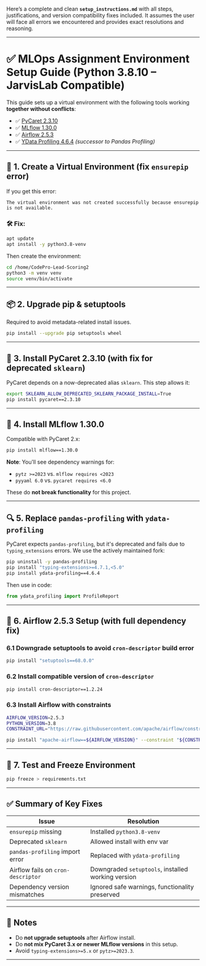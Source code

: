 Here’s a complete and clean **`setup_instructions.md`** with all steps, justifications, and version compatibility fixes included. It assumes the user will face all errors we encountered and provides exact resolutions and reasoning.

---

# ✅ MLOps Assignment Environment Setup Guide (Python 3.8.10 – JarvisLab Compatible)

This guide sets up a virtual environment with the following tools working **together without conflicts**:

- ✅ [PyCaret 2.3.10](https://pycaret.gitbook.io/docs/)
- ✅ [MLflow 1.30.0](https://mlflow.org/)
- ✅ [Airflow 2.5.3](https://airflow.apache.org/)
- ✅ [YData Profiling 4.6.4](https://github.com/ydataai/ydata-profiling) *(successor to Pandas Profiling)*

---

## 📁 1. Create a Virtual Environment (fix `ensurepip` error)

If you get this error:

```
The virtual environment was not created successfully because ensurepip is not available.
```

### 🛠 Fix:
```bash
apt update
apt install -y python3.8-venv
```

Then create the environment:
```bash
cd /home/CodePro-Lead-Scoring2
python3 -m venv venv
source venv/bin/activate
```

---

## 📦 2. Upgrade pip & setuptools

Required to avoid metadata-related install issues.
```bash
pip install --upgrade pip setuptools wheel
```

---

## 🧠 3. Install PyCaret 2.3.10 (with fix for deprecated `sklearn`)

PyCaret depends on a now-deprecated alias `sklearn`. This step allows it:

```bash
export SKLEARN_ALLOW_DEPRECATED_SKLEARN_PACKAGE_INSTALL=True
pip install pycaret==2.3.10
```

---

## 🚀 4. Install MLflow 1.30.0

Compatible with PyCaret 2.x:
```bash
pip install mlflow==1.30.0
```

**Note**: You'll see dependency warnings for:
- `pytz >=2023` vs. `mlflow requires <2023`
- `pyyaml 6.0` vs. `pycaret requires <6.0`

These do **not break functionality** for this project.

---

## 🔍 5. Replace `pandas-profiling` with `ydata-profiling`

PyCaret expects `pandas-profiling`, but it's deprecated and fails due to `typing_extensions` errors. We use the actively maintained fork:

```bash
pip uninstall -y pandas-profiling
pip install "typing-extensions>=4.7.1,<5.0"
pip install ydata-profiling==4.6.4
```

Then use in code:
```python
from ydata_profiling import ProfileReport
```

---

## 🛫 6. Airflow 2.5.3 Setup (with full dependency fix)

### 6.1 Downgrade setuptools to avoid `cron-descriptor` build error

```bash
pip install "setuptools==68.0.0"
```

### 6.2 Install compatible version of `cron-descriptor`

```bash
pip install cron-descriptor==1.2.24
```

### 6.3 Install Airflow with constraints

```bash
AIRFLOW_VERSION=2.5.3
PYTHON_VERSION=3.8
CONSTRAINT_URL="https://raw.githubusercontent.com/apache/airflow/constraints-${AIRFLOW_VERSION}/constraints-${PYTHON_VERSION}.txt"

pip install "apache-airflow==${AIRFLOW_VERSION}" --constraint "${CONSTRAINT_URL}" --no-cache-dir
```

---

## 🧪 7. Test and Freeze Environment

```bash
pip freeze > requirements.txt
```

---

## ✅ Summary of Key Fixes

| Issue | Resolution |
|-------|------------|
| `ensurepip` missing | Installed `python3.8-venv` |
| Deprecated `sklearn` | Allowed install with env var |
| `pandas-profiling` import error | Replaced with `ydata-profiling` |
| Airflow fails on `cron-descriptor` | Downgraded `setuptools`, installed working version |
| Dependency version mismatches | Ignored safe warnings, functionality preserved |

---

## 📌 Notes

- Do **not upgrade setuptools** after Airflow install.
- Do **not mix PyCaret 3.x or newer MLflow versions** in this setup.
- Avoid `typing-extensions>=5.x` or `pytz>=2023.3`.

---
